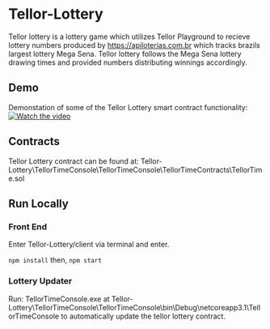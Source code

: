 # Tellor-Lottery

Tellor lottery is a lottery game which utilizes Tellor Playground to recieve lottery numbers produced by <a href="https://apiloterias.com.br">https://apiloterias.com.br</a> which tracks brazils largest lottery Mega Sena. Tellor lottery follows the Mega Sena lottery drawing times and provided numbers distributing winnings accordingly.

## Demo
Demonstation of some of the Tellor Lottery smart contract functionality:
[![Watch the video](https://i9.ytimg.com/vi/pVxzg3aQ4D0/mq2.jpg?sqp=CIzq6_4F&rs=AOn4CLCYxtXoCDIfRvrVmh0rBbHC5_1oHw)](https://youtu.be/pVxzg3aQ4D0)

## Contracts
Tellor Lottery contract can be found at:
Tellor-Lottery\TellorTimeConsole\TellorTimeConsole\TellorTimeContracts\TellorTime.sol
## Run Locally

### Front End
Enter Tellor-Lottery/client via terminal and enter.

``` npm install ```
then,
``` npm start ```
### Lottery Updater
Run: TellorTimeConsole.exe at 
Tellor-Lottery\TellorTimeConsole\TellorTimeConsole\bin\Debug\netcoreapp3.1\TellorTimeConsole 
to automatically update the tellor lottery contract.


